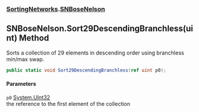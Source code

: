 ### [SortingNetworks](SortingNetworks.md 'SortingNetworks').[SNBoseNelson](SortingNetworks_SNBoseNelson.md 'SortingNetworks.SNBoseNelson')
## SNBoseNelson.Sort29DescendingBranchless(uint) Method
Sorts a collection of 29 elements in descending order using branchless min/max swap.  
```csharp
public static void Sort29DescendingBranchless(ref uint p0);
```
#### Parameters
<a name='SortingNetworks_SNBoseNelson_Sort29DescendingBranchless(uint)_p0'></a>
`p0` [System.UInt32](https://docs.microsoft.com/en-us/dotnet/api/System.UInt32 'System.UInt32')  
the reference to the first element of the collection
  
